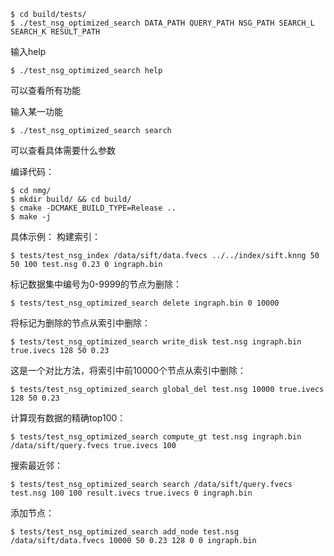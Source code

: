 ```shell
$ cd build/tests/
$ ./test_nsg_optimized_search DATA_PATH QUERY_PATH NSG_PATH SEARCH_L SEARCH_K RESULT_PATH
```

输入help
```shell
$ ./test_nsg_optimized_search help
```
可以查看所有功能

输入某一功能
```shell
$ ./test_nsg_optimized_search search
```
可以查看具体需要什么参数

编译代码：
```shell
$ cd nmg/
$ mkdir build/ && cd build/
$ cmake -DCMAKE_BUILD_TYPE=Release ..
$ make -j
```

具体示例：
构建索引：
```shell
$ tests/test_nsg_index /data/sift/data.fvecs ../../index/sift.knng 50 50 100 test.nsg 0.23 0 ingraph.bin
```

标记数据集中编号为0-9999的节点为删除：
```shell
$ tests/test_nsg_optimized_search delete ingraph.bin 0 10000
```

将标记为删除的节点从索引中删除：
```shell
$ tests/test_nsg_optimized_search write_disk test.nsg ingraph.bin true.ivecs 128 50 0.23
```

这是一个对比方法，将索引中前10000个节点从索引中删除：
```shell
$ tests/test_nsg_optimized_search global_del test.nsg 10000 true.ivecs 128 50 0.23
```

计算现有数据的精确top100：
```shell
$ tests/test_nsg_optimized_search compute_gt test.nsg ingraph.bin /data/sift/query.fvecs true.ivecs 100
```

搜索最近邻：
```shell
$ tests/test_nsg_optimized_search search /data/sift/query.fvecs test.nsg 100 100 result.ivecs true.ivecs 0 ingraph.bin
```

添加节点：
```shell
$ tests/test_nsg_optimized_search add_node test.nsg /data/sift/data.fvecs 10000 50 0.23 128 0 0 ingraph.bin
```

